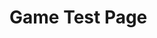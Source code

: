 <!DOCTYPE html>
<html lang="en">
<head>
    <meta charset="UTF-8">
    <meta name="viewport" content="width=device-width, initial-scale=1.0">
    <title>Simple Test Page</title>
</head>
<body>
    <h1>Game Test Page</h1>
    <canvas id="gameCanvas" width="400" height="400" style="background-color: #000;"></canvas>
    <script>
        const canvas = document.getElementById('gameCanvas');
        const ctx = canvas.getContext('2d');
        ctx.fillStyle = 'red';
        ctx.fillRect(50, 50, 100, 100);
    </script>
</body>
</html>
